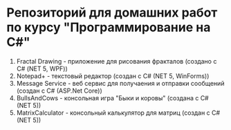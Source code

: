 # Репозиторий для домашних работ по курсу "Программирование на C#"
1. Fractal Drawing - приложение для рисования фракталов (создано с С# (NET 5, WPF))
1. Notepad+ - текстовый редактор (создан с C# (NET 5, WinForms))
1. Message Service - веб сервис для получаения и отправки сообщений (создан с C# (ASP.Net Core))
1. BullsAndCows - консольная игра "Быки и коровы" (создана с C# (NET 5))
1. MatrixCalculator - консольный калькулятор для матриц (создан с C# (NET 5))
